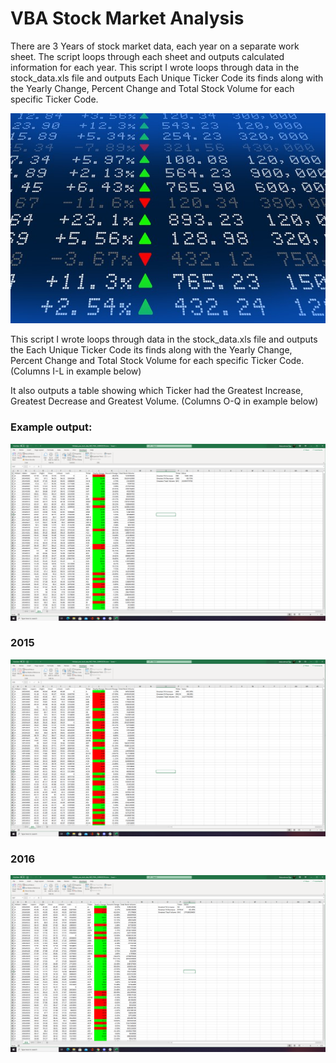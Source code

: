 # VBA Stock Market Analysis

There are 3 Years of stock market data, each year on a separate work sheet. The script loops through each sheet and outputs calculated information for each year.
This script I wrote loops through data in the stock_data.xls file and outputs Each Unique Ticker Code its finds along with the Yearly Change, Percent Change and Total Stock Volume for each specific Ticker Code.

![Stock Market Analyst](Images/stockmarket.jpg)


This script I wrote loops through data in the stock_data.xls file and outputs the Each Unique Ticker Code its finds along with the Yearly Change, Percent Change and Total Stock Volume for each specific Ticker Code. (Columns I-L in example below)

It also outputs a table showing which Ticker had the Greatest Increase, Greatest Decrease and Greatest Volume. (Columns O-Q in example below)

### Example output:
![Script output](Images/2014.PNG)

### 2015
![Script output](Images/2015.PNG)

### 2016
![Script output](Images/2016.PNG)

